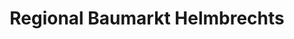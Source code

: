 ---
title: "Regional Baumarkt Helmbrechts"
url: /helmbrechts/regional-baumarkt-helmbrechts/
shop: Baumarkt
---
